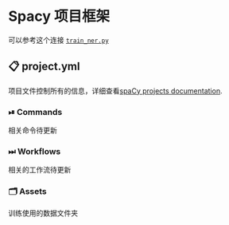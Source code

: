 # Spacy 项目框架

可以参考这个连接 [`train_ner.py`](https://github.com/explosion/spaCy/blob/v2.3.x/examples/training/train_ner.py)

## 📋 project.yml

项目文件控制所有的信息，详细查看[spaCy projects documentation](https://spacy.io/usage/projects).

### ⏯ Commands

相关命令待更新

### ⏭ Workflows

相关的工作流待更新

### 🗂 Assets

训练使用的数据文件夹

